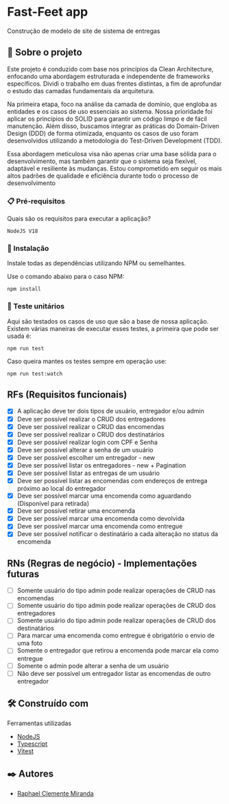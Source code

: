 # Fast-Feet app

Construção de modelo de site de sistema de entregas

## 🚀 Sobre o projeto

Este projeto é conduzido com base nos princípios da Clean Architecture, enfocando 
uma abordagem estruturada e independente de frameworks específicos. Dividi o 
trabalho em duas frentes distintas, a fim de aprofundar o estudo das camadas 
fundamentais da arquitetura.

Na primeira etapa, foco na análise da camada de domínio, que engloba 
as entidades e os casos de uso essenciais ao sistema. Nossa prioridade foi aplicar 
os princípios do SOLID para garantir um código limpo e de fácil manutenção. Além 
disso, buscamos integrar as práticas do Domain-Driven Design (DDD) de forma otimizada, 
enquanto os casos de uso foram desenvolvidos utilizando a metodologia do Test-Driven 
Development (TDD).

Essa abordagem meticulosa visa não apenas criar uma base sólida para o desenvolvimento, 
mas também garantir que o sistema seja flexível, adaptável e resiliente às mudanças. 
Estou comprometido em seguir os mais altos padrões de qualidade e eficiência durante 
todo o processo de desenvolvimento

### 📋 Pré-requisitos

Quais são os requisitos para executar a aplicação?

```
NodeJS V18
```

### 🔧 Instalação

Instale todas as dependências utilizando NPM ou semelhantes. 

Use o comando abaixo para o caso NPM:

```
npm install
```

### 🔩 Teste unitários

Aqui são testados os casos de uso que são a base de nossa aplicação. Existem várias 
maneiras de executar esses testes, a primeira que pode ser usada é:

```
npm run test
```

Caso queira mantes os testes sempre em operação use:

```
npm run test:watch
```
## RFs (Requisitos funcionais)

- [x]  A aplicação deve ter dois tipos de usuário, entregador e/ou admin
- [x]  Deve ser possível realizar o CRUD dos entregadores
- [x]  Deve ser possível realizar o CRUD das encomendas
- [x]  Deve ser possível realizar o CRUD dos destinatários
- [x]  Deve ser possível realizar login com CPF e Senha
- [x]  Deve ser possível alterar a senha de um usuário
- [x]  Deve ser possível escolher um entregador - new
- [x]  Deve ser possível listar os entregadores - new + Pagination
- [x]  Deve ser possível listar as entregas de um usuário
- [x]  Deve ser possível listar as encomendas com endereços de entrega próximo ao local do entregador
- [x]  Deve ser possível marcar uma encomenda como aguardando (Disponível para retirada)
- [x]  Deve ser possível retirar uma encomenda
- [x]  Deve ser possível marcar uma encomenda como devolvida
- [x]  Deve ser possível marcar uma encomenda como entregue
- [x]  Deve ser possível notificar o destinatário a cada alteração no status da encomenda

## RNs (Regras de negócio) - Implementações futuras

- [ ]  Somente usuário do tipo admin pode realizar operações de CRUD nas encomendas
- [ ]  Somente usuário do tipo admin pode realizar operações de CRUD dos entregadores
- [ ]  Somente usuário do tipo admin pode realizar operações de CRUD dos destinatários
- [ ]  Para marcar uma encomenda como entregue é obrigatório o envio de uma foto
- [ ]  Somente o entregador que retirou a encomenda pode marcar ela como entregue
- [ ]  Somente o admin pode alterar a senha de um usuário
- [ ]  Não deve ser possível um entregador listar as encomendas de outro entregador

## 🛠️ Construído com

Ferramentas utilizadas

* [NodeJS](https://nodejs.org/) 
* [Typescript](https://www.typescriptlang.org/)
* [Vitest](https://vitest.dev/)

## ✒️ Autores

* [Raphael Clemente Miranda](https://www.linkedin.com/in/raphaec484/)